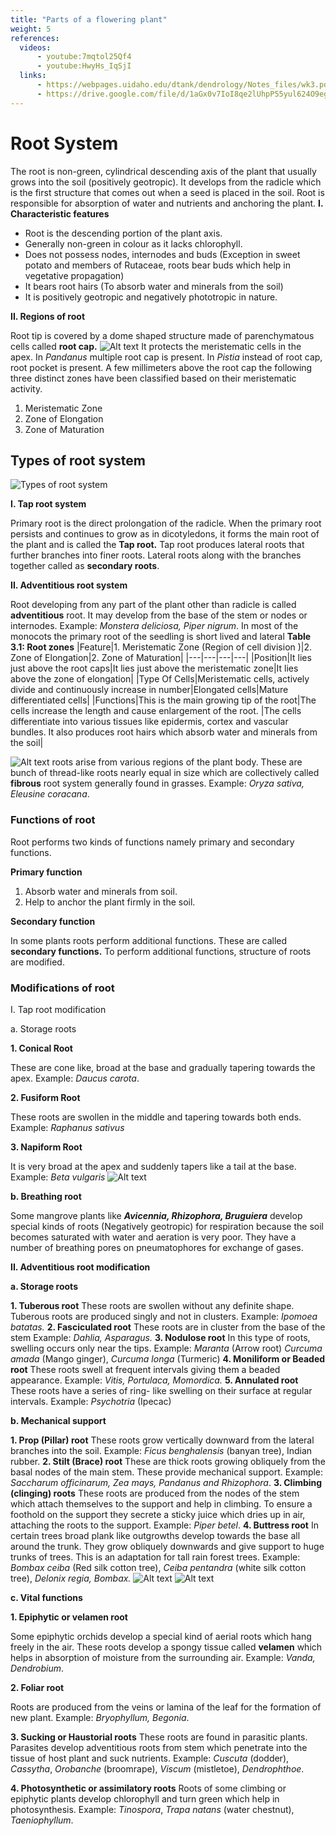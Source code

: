 ```yaml
---
title: "Parts of a flowering plant"
weight: 5
references:
  videos:
      - youtube:7mqtol25Qf4
      - youtube:HwyHs_IqSjI
  links:
      - https://webpages.uidaho.edu/dtank/dendrology/Notes_files/wk3.pdf
      - https://drive.google.com/file/d/1aGx0v7IoI8qe2lUhpP55yul624O9egHm/view
---
```


# Root System

The root is non-green, cylindrical descending axis of the plant that usually grows into the soil (positively geotropic). It develops from the radicle which is the first structure that comes out when a seed is placed in the soil. Root is responsible for absorption of water and nutrients and anchoring the plant. 
**I. Characteristic features**

- Root is the descending portion of the plant axis.
- Generally non-green in colour as it lacks chlorophyll.
- Does not possess nodes, internodes and buds (Exception in sweet potato and members of Rutaceae, roots bear buds which help in vegetative propagation)
- It bears root hairs (To absorb water and minerals from the soil)
- It is positively geotropic and negatively phototropic in nature.

**II. Regions of root**

Root tip is covered by a dome shaped structure made of parenchymatous cells called **root cap.**
![Alt text](3.2.png)
It protects the meristematic cells in the apex. In _Pandanus_ multiple root cap is present. In _Pistia_ instead of root cap, root pocket is present. A few millimeters above the root cap the following three distinct zones have been classified based on their meristematic activity.

1. Meristematic Zone
2. Zone of Elongation
3. Zone of Maturation

## Types of root system

![ Types of root system](3.3.png)

**I. Tap root system**

Primary root is the direct prolongation of the radicle. When the primary root persists and continues to grow as in dicotyledons, it forms the main root of the plant and is called the **Tap root.** Tap root produces lateral roots that further branches into finer roots. Lateral roots along with the branches together called as **secondary roots**.

**II. Adventitious root system**

Root developing from any part of the plant other than radicle is called **adventitious** root. It may develop from the base of the stem or nodes or internodes. Example: _Monstera deliciosa, Piper nigrum_. In most of the monocots the primary root of the seedling is short lived and lateral
**Table 3.1: Root zones**
|Feature|1. Meristematic Zone (Region of cell division )|2. Zone of Elongation|2. Zone of Maturation|
|---|---|---|---|
|Position|It lies just above the root caps|It lies just above the meristematic zone|It lies above the zone of elongation|
|Type Of Cells|Meristematic cells, actively divide and continuously increase in number|Elongated cells|Mature differentiated cells|
|Functions|This is the main growing tip of the root|The cells increase the length and cause enlargement of the root. |The cells differentiate into various tissues like epidermis, cortex and vascular bundles. It also produces root hairs which absorb water and minerals from the soil|

![Alt text](<Root Zones.png>)
roots arise from various regions of the plant body. These are bunch of thread-like roots nearly equal in size which are collectively called **fibrous** root system generally found in grasses. Example: _Oryza sativa, Eleusine coracana_.


### Functions of root

Root performs two kinds of functions namely primary and secondary functions.

**Primary function**

1. Absorb water and minerals from soil.
2. Help to anchor the plant firmly in the soil.

**Secondary function**

In some plants roots perform additional functions. These are called **secondary functions.** To perform additional functions, structure of roots are modified.

### Modifications of root

I. Tap root modification

a. Storage roots

**1. Conical Root**

These are cone like, broad at the base and gradually tapering towards the apex. Example: _Daucus carota_.

**2. Fusiform Root**

These roots are swollen in the middle and tapering towards both ends. Example: _Raphanus sativus_

**3. Napiform Root**

It is very broad at the apex and suddenly tapers like a tail at the base. Example: _Beta vulgaris_
![Alt text](3.4.png)

**b. Breathing root**

Some mangrove plants like **_Avicennia, Rhizophora, Bruguiera_** develop special kinds of roots (Negatively geotropic) for respiration because the soil becomes saturated with water and aeration is very poor. They have a number of breathing pores on pneumatophores for exchange of gases.

**II. Adventitious root modification**

**a. Storage roots**

**1. Tuberous root**
These roots are swollen without any definite shape. Tuberous roots are produced singly and not in clusters. Example: _Ipomoea batatas._
**2. Fasciculated root**
These roots are in cluster from the base of the stem Example: _Dahlia, Asparagus._
**3. Nodulose root**
In this type of roots, swelling occurs only near the tips. Example: _Maranta_ (Arrow root) _Curcuma amada_ (Mango ginger), _Curcuma longa_ (Turmeric)
**4. Moniliform or Beaded root**
These roots swell at frequent intervals giving them a beaded appearance. Example: _Vitis, Portulaca, Momordica._
**5. Annulated root**
These roots have a series of ring- like swelling on their surface at regular intervals. Example: _Psychotria_ (Ipecac)

**b. Mechanical support**

**1. Prop (Pillar) root**
These roots grow vertically downward from the lateral branches into the soil. Example: _Ficus benghalensis_ (banyan tree), Indian rubber.
**2. Stilt (Brace) root**
These are thick roots growing obliquely from the basal nodes of the main stem. These provide mechanical support. Example: _Saccharum officinarum, Zea mays, Pandanus and Rhizophora_.
**3. Climbing (clinging) roots**
These roots are produced from the nodes of the stem which attach themselves to the support and help in climbing. To ensure a foothold on the support they secrete a sticky juice which dries up in air, attaching the roots to the support. Example: _Piper betel_.
**4. Buttress root**
In certain trees broad plank like outgrowths develop towards the base all around the trunk. They grow obliquely downwards and give support to huge trunks of trees. This is an adaptation for tall rain forest trees. Example: _Bombax ceiba_ (Red silk cotton tree), _Ceiba pentandra_ (white silk cotton tree), _Delonix regia, Bombax._
![Alt text](3.5.png)
![Alt text](3.6.png)

**c. Vital functions**

**1. Epiphytic or velamen root**

Some epiphytic orchids develop a special kind of aerial roots which hang freely in the air. These roots develop a spongy tissue called **velamen** which helps in absorption of moisture from the surrounding air. Example: _Vanda, Dendrobium_.

**2. Foliar root**

Roots are produced from the veins or lamina of the leaf for the formation of new plant. Example: _Bryophyllum,_ _Begonia_.

**3. Sucking or Haustorial roots**
These roots are found in parasitic plants. Parasites develop adventitious roots from stem which penetrate into the tissue of host plant and suck nutrients.
Example: _Cuscuta_ (dodder), _Cassytha_, _Orobanche_ (broomrape), _Viscum_ (mistletoe), _Dendrophthoe_.

**4. Photosynthetic or assimilatory roots**
Roots of some climbing or epiphytic plants develop chlorophyll and turn green which help in photosynthesis. Example: _Tinospora_, _Trapa natans_ (water chestnut), _Taeniophyllum_.
